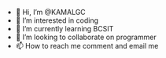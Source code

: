 - 👋 Hi, I’m @KAMALGC
- 👀 I’m interested in coding
- 🌱 I’m currently learning BCSIT
- 💞️ I’m looking to collaborate on programmer
- 📫 How to reach me comment and email me

<!---
KAMALGC/KAMALGC is a ✨ special ✨ repository because its `README.md` (this file) appears on your GitHub profile.
You can click the Preview link to take a look at your changes.
--->
